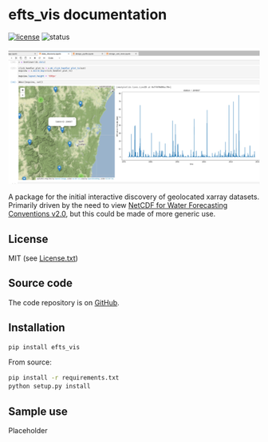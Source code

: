 # efts_vis documentation

[![license](https://img.shields.io/badge/license-MIT-blue.svg)](https://github.com/csiro-hydroinformatics/efts-python/blob/master/LICENSE.txt) ![status](https://img.shields.io/badge/status-alpha-orange.svg) 

<!-- master: [![Build status - master](https://ci.appveyor.com/api/projects/status/vmwq7xarxxj8s564/branch/master?svg=true)](https://ci.appveyor.com/project/jmp75/efts-python/branch/master) testing: [![Build status - devel](https://ci.appveyor.com/api/projects/status/vmwq7xarxxj8s564/branch/testing?svg=true)](https://ci.appveyor.com/project/jmp75/efts-python/branch/testing) -->

![Geoviewer for time series](./docs/img/simple_geoviewer_ts.png "Geoviewer for time series")

A package for the initial interactive discovery of geolocated xarray datasets. Primarily driven by the need to view [NetCDF for Water Forecasting Conventions v2.0](https://github.com/csiro-hydroinformatics/efts/blob/master/docs/netcdf_for_water_forecasting.md), but this could be made of more generic use.

## License

MIT (see [License.txt](https://github.com/csiro-hydroinformatics/efts-python/blob/master/LICENSE.txt))

## Source code

The code repository is on [GitHub](https://github.com/csiro-hydroinformatics/efts-python).

## Installation

```sh
pip install efts_vis
```

From source:

```sh
pip install -r requirements.txt
python setup.py install
```

## Sample use

Placeholder